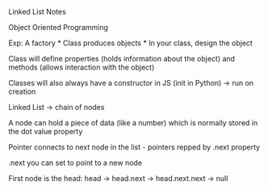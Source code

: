 Linked List Notes 

Object Oriented Programming 

Exp: A factory
    * Class produces objects 
    * In your class, design the object

Class will define properties (holds information about the object) and methods (allows interaction with the object)

Classes will also always have a constructor in JS (init in Python) -> run on creation

Linked List -> chain of nodes

A node can hold a piece of data (like a number) which is normally stored in the dot value property 

Pointer connects to next node in the list - pointers repped by .next property 

.next you can set to point to a new node 

First node is the head: head -> head.next -> head.next.next -> null





